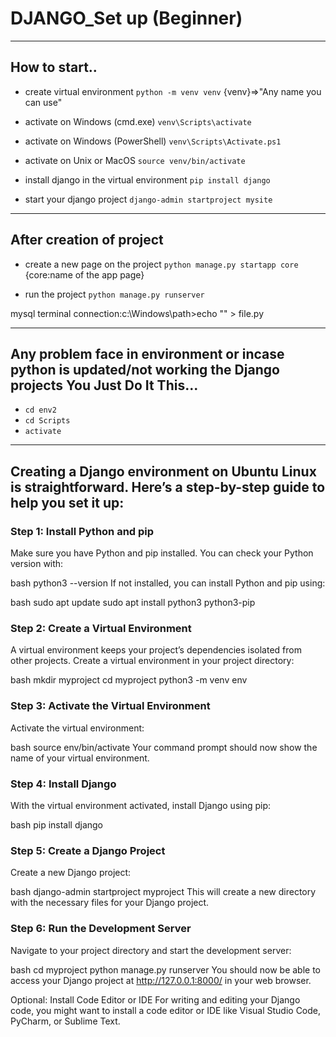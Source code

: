
# DJANGO_Set up (Beginner) 
-----------------------

## How to start..
- create virtual environment ` python -m venv venv ` {venv}=>"Any name you can use"

- activate on Windows (cmd.exe)
` venv\Scripts\activate `

-  activate on Windows (PowerShell)
` venv\Scripts\Activate.ps1 `

-  activate on Unix or MacOS
` source venv/bin/activate `

- install django in the virtual environment
` pip install django `

- start your django project
` django-admin startproject mysite `


---------------------
## After creation of project

- create a new page on the project
` python manage.py startapp core ` {core:name of the app page}

 - run the project
` python manage.py runserver `

mysql terminal connection:c:\Windows\path>echo "" > file.py



-------------------

## Any problem face in environment or incase  python is updated/not working the Django projects You Just Do It This...

- `cd env2`
- `cd Scripts`
- `activate`

-----------------------
## Creating a Django environment on Ubuntu Linux is straightforward. Here’s a step-by-step guide to help you set it up:

### Step 1: Install Python and pip
Make sure you have Python and pip installed. You can check your Python version with:

bash
python3 --version
If not installed, you can install Python and pip using:

bash
sudo apt update
sudo apt install python3 python3-pip
### Step 2: Create a Virtual Environment
A virtual environment keeps your project’s dependencies isolated from other projects. Create a virtual environment in your project directory:

bash
mkdir myproject
cd myproject
python3 -m venv env
### Step 3: Activate the Virtual Environment
Activate the virtual environment:

bash
source env/bin/activate
Your command prompt should now show the name of your virtual environment.

### Step 4: Install Django
With the virtual environment activated, install Django using pip:

bash
pip install django
### Step 5: Create a Django Project
Create a new Django project:

bash
django-admin startproject myproject
This will create a new directory with the necessary files for your Django project.

### Step 6: Run the Development Server
Navigate to your project directory and start the development server:

bash
cd myproject
python manage.py runserver
You should now be able to access your Django project at http://127.0.0.1:8000/ in your web browser.

Optional: Install Code Editor or IDE
For writing and editing your Django code, you might want to install a code editor or IDE like Visual Studio Code, PyCharm, or Sublime Text.
